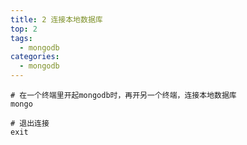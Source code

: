 ```yaml
---
title: 2 连接本地数据库
top: 2
tags:
  - mongodb
categories:
  - mongodb
---
```


```shell
# 在一个终端里开起mongodb时，再开另一个终端，连接本地数据库
mongo 
```

```shell
# 退出连接
exit
```

